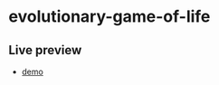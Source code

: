 # evolutionary-game-of-life

## Live preview
* [demo](https://ljmocic.github.io/evolutionary-game-of-life)
